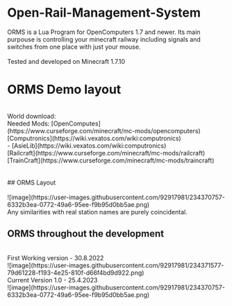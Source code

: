 # Open-Rail-Management-System

ORMS is a Lua Program for OpenComputers 1.7 and newer. Its main purpouse is controlling your minecraft railway including signals and switches from one place with just your mouse.
</br>
</br>
Tested and developed on Minecraft 1.7.10

# ORMS Demo layout
</br>
World download:

</br>
Needed Mods:
  [OpenComputes](https://www.curseforge.com/minecraft/mc-mods/opencomputers)</br>
  [Computronics](https://wiki.vexatos.com/wiki:computronics)</br>
   - [AsieLib](https://wiki.vexatos.com/wiki:computronics)</br>
  [Railcraft](https://www.curseforge.com/minecraft/mc-mods/railcraft)</br>
  [TrainCraft](https://www.curseforge.com/minecraft/mc-mods/traincraft)</br>
</br>
</br>
## ORMS Layout
</br>
</br>
![image](https://user-images.githubusercontent.com/92917981/234370757-6332b3ea-0772-49a6-95ee-f9b95d0bb5ae.png)
</br>
Any similarities with real station names are purely coincidental.

## ORMS throughout the development
</br>
First Working version - 30.8.2022</br>
![image](https://user-images.githubusercontent.com/92917981/234371577-79d61228-f193-4e25-810f-d66f4bd9d922.png)
</br>
Current Version 1.0 - 25.4.2023</br>
![image](https://user-images.githubusercontent.com/92917981/234370757-6332b3ea-0772-49a6-95ee-f9b95d0bb5ae.png)
